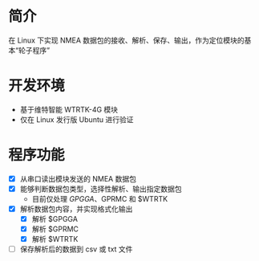 # 简介
在 Linux 下实现 NMEA 数据包的接收、解析、保存、输出，作为定位模块的基本“轮子程序”

# 开发环境
- 基于维特智能 WTRTK-4G 模块
- 仅在 Linux 发行版 Ubuntu 进行验证

# 程序功能
- [x] 从串口读出模块发送的 NMEA 数据包
- [x] 能够判断数据包类型，选择性解析、输出指定数据包
    - 目前仅处理 $GPGGA、$GPRMC 和 $WTRTK
- [x] 解析数据包内容，并实现格式化输出
    - [x] 解析 $GPGGA
    - [x] 解析 $GPRMC
    - [x] 解析 $WTRTK
- [ ] 保存解析后的数据到 csv 或 txt 文件